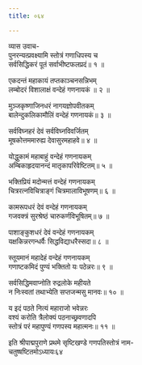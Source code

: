 ```yaml
---
title: ०६४

---
```

व्यास उवाच-  
पुनरन्यत्प्रवक्ष्यामि स्तोत्रं गणाधिपस्य च  
सर्वसिद्धिकरं पूतं सर्वाभीष्टफलप्रदं॥ १ ॥


एकदन्तं महाकायं तप्तकाञ्चनसन्निभम्  
लम्बोदरं विशालाक्षं वन्देहं गणनायकं ॥ २ ॥


मुञ्जकृष्णाजिनधरं नागयज्ञोपवीतकम्  
बालेन्दुकलिकामौलिं वन्देहं गणनायकं॥ ३ ॥


सर्वविघ्नहरं देवं सर्वविघ्नविवर्जितम्  
मूषकोत्तममारुह्य देवासुरमहाहवे॥ ४ ॥


योद्धुकामं महाबाहुं वन्देहं गणनायकम्  
अम्बिकाहृदयानन्दं मातृकापरिवेष्टितम्॥ ५ ॥


भक्तिप्रियं मदोन्मत्तं वन्देहं गणनायकम्  
चित्ररत्नविचित्राङ्गं चित्रमालाविभूषणम्॥ ६ ॥


कामरूपधरं देवं वन्देहं गणनायकम्  
गजवक्त्रं सुरश्रेष्ठं चारुकर्णविभूषितम्॥ ७ ॥


पाशाङ्कुशधरं देवं वन्देहं गणनायकम्  
यक्षकिन्नरगन्धर्वैः सिद्धविद्याधरैस्सदा॥ ८ ॥


स्तूयमानं महादेहं वन्देहं गणनायकम्  
गणाष्टकमिदं पुण्यं भक्तितो यः पठेन्नरः॥ ९ ॥


सर्वसिद्धिमवाप्नोति रुद्रलोके महीयते  
न निःस्वतां तथाभ्येति सप्तजन्मसु मानवः॥ १० ॥


य इदं पठते नित्यं महाराजो भवेन्नरः  
वश्यं करोति त्रैलोक्यं पठनाच्छ्रवणादपि  
स्तोत्रं परं महापुण्यं गणपस्य महात्मनः॥ ११ ॥


इति श्रीपाद्मपुराणे प्रथमे सृष्टिखण्डे गणपतिस्तोत्रं नाम-  
चतुष्षष्टितमोऽध्यायः६४